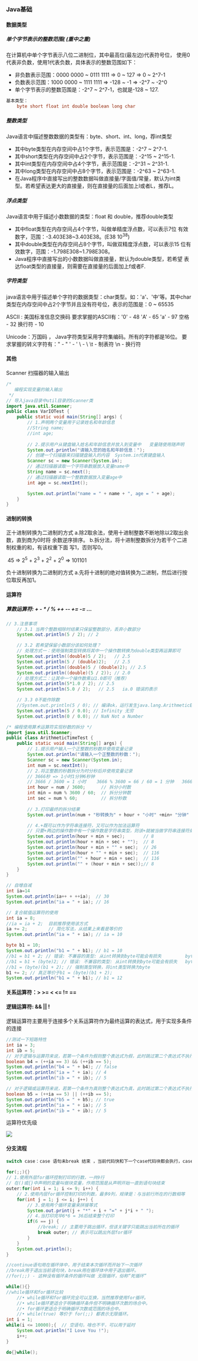 ### Java基础

#### 数据类型

##### 单个字节表示的整数范围( (重中之重) 

在计算机中单个字节表示八位二进制位，其中最高位(最左边)代表符号位，
使用0代表非负数，使用1代表负数，具体表示的整数范围如下：

+ 非负数表示范围：0000 0000 ~ 0111 1111 => 0 ~ 127 => 0 ~ 2^7-1
+ 负数表示范围：1000 0000 ~ 1111 1111 => -128 ~ -1 => -2^7 ~ -2^0
+  单个字节表示的整数范围是：-2^7 ~ 2^7-1，也就是-128 ~ 127.

```java
基本类型：
    byte short float int double boolean long char
```

##### 整数类型

 Java语言中描述整数数据的类型有：byte、short、int、long，荐int类型

+ 其中byte类型在内存空间中占1个字节，表示范围是：-2^7 ~ 2^7-1.
+ 其中short类型在内存空间中占2个字节，表示范围是：-2^15 ~ 2^15-1.
+ 其中int类型在内存空间中占4个字节，表示范围是：-2^31 ~ 2^31-1.
+ 其中long类型在内存空间中占8个字节，表示范围是：-2^63 ~ 2^63-1.
+ 在Java程序中直接写出的整数数据叫做直接量/字面值/常量，默认为int类
  型。若希望表达更大的直接量，则在直接量的后面加上l或者L，推荐L。

##### 浮点类型

 Java语言中用于描述小数数据的类型：float 和 double，推荐double类型

+ 其中float类型在内存空间占4个字节，叫做单精度浮点数，可以表示7位
  有效数字，范围：-3.403E38~3.403E38。(E38  10<sup>38</sup>)
+ 其中double类型在内存空间占8个字节，叫做双精度浮点数，可以表示15
  位有效数字，范围：-1.798E308~1.798E308。
+ Java程序中直接写出的小数数据叫做直接量，默认为double类型，若希望
  表达float类型的直接量，则需要在直接量的后面加上f或者F.

##### 字符类型

java语言中用于描述单个字符的数据类型：char类型。如：'a'、'中'等。其中char类型在内存空间中占2个字节并且没有符号位，表示的范围是：0 ~ 65535 

ASCII : 美国标准信息交换码
 要求掌握的ASCII有：'0' - 48 'A' - 65 'a' - 97 空格 - 32 换行符 - 10

Unicode：万国码 ， Java字符类型采用字符集编码。所有的字符都是16位。
 要求掌握的转义字符有：\" - " \' - ' \\ - \ \t - 制表符 \n - 换行符



#### 其他

Scanner 扫描器的输入输出

```java
/*
   编程实现变量的输入输出
 */
// 导入java目录中util目录的Scanner类
import java.util.Scanner; 
public class VarIOTest {
	public static void main(String[] args) {
		// 1.声明两个变量用于记录姓名和年龄信息
		//String name;
		//int age;
		
		// 2.提示用户从键盘输入姓名和年龄信息并放入到变量中   变量随使用随声明
		System.out.println("请输入您的姓名和年龄信息：");
		// 创建一个扫描器来扫描键盘输入的内容  System.in代表键盘输入
		Scanner sc = new Scanner(System.in);
		// 通过扫描器读取一个字符串数据放入变量name中
		String name = sc.next();
		// 通过扫描器读取一个整数数据放入变量age中
		int age = sc.nextInt();

		System.out.println("name = " + name + ", age = " + age);
	}
}
```

#### 进制的转换

 正十进制转换为二进制的方式
			a.除2取余法，使用十进制整数不断地除以2取出余数，直到商为0时将
余数逆序排序。
			b.拆分法，将十进制整数拆分为若干个二进制权重的和，有该权重下面
写1，否则写0。

​			45 => 2<sup>5</sup> + 2<sup>3</sup>  + 2<sup>2</sup>  + 2<sup>0</sup>  => 101101

负十进制转换为二进制的方式
			a.先将十进制的绝对值转换为二进制，然后进行按位取反再加1。

#### 运算符

##### 算数运算符:  +  -  *  /  %   ++  --  +=   -= ...

```java
// 3.注意事项
    // 3.1 当两个整数相除时结果只保留整数部分，丢弃小数部分
    System.out.println(5 / 2); // 2

    // 3.2 若希望保留小数部分该如何处理？
    // 处理方式一：使用强制类型转换将其中一个操作数转换为double类型再运算即可
    System.out.println((double)5 / 2);   // 2.5
    System.out.println(5 / (double)2);   // 2.5
    System.out.println((double)5 / (double)2); // 2.5
    System.out.println((double)(5 / 2)); // 2.0
    // 处理方式二：让其中一个操作数乘以1.0即可（推荐）
    System.out.println(5*1.0 / 2); // 2.5
    System.out.println(5.0 / 2);   // 2.5   ia.0 错误的表示

    // 3.3 0不能作除数
    //System.out.println(5 / 0); // 编译ok，运行发生java.lang.ArithmeticException(算术异常 记住): / by zero
    System.out.println(5 / 0.0); // Infinity 无穷
    System.out.println(0 / 0.0); // NaN Not a Number
```

```java
/* 编程使用算术运算符实现秒数的拆分 */
import java.util.Scanner; 
public class ArithmeticTimeTest {
	public static void main(String[] args) {
		// 1.提示用户输入一个正整数的秒数并使用变量记录
		System.out.println("请输入一个正整数的秒数：");
		Scanner sc = new Scanner(System.in);
		int num = sc.nextInt();
		// 2.将正整数的秒数拆分为时分秒后并使用变量记录
		// 3666秒 => 1小时1分钟6秒钟
		// 3666 / 3600 = 1 小时    3666 % 3600 = 66 / 60 = 1 分钟   3666 % 60 = 6 秒钟 
		int hour = num / 3600;      // 拆分小时数
		int min = num % 3600 / 60;  // 拆分分钟数
		int sec = num % 60;         // 拆分秒数
		
		// 3.打印最终的拆分结果
		System.out.println(num + "秒转换为" + hour + "小时" +min+ "分钟" +sec+ "秒钟");

		// 4.+既可以作为字符串连接符，又可以作为加法运算符
		// 只要+两边的操作数中有一个操作数是字符串类型，则该+就被当做字符串连接符处理，否则当做加法运算符处理
		System.out.println(hour + min + sec);       // 8
		System.out.println(hour + min + sec + "");  // 8
		System.out.println(hour + min + "" + sec);  // 26
		System.out.println(hour + "" + min + sec);  // 116
		System.out.println("" + hour + min + sec);  // 116
		System.out.println("" + (hour + min + sec));// 8
	}
}
```

```java
// 自增自减
int ia=14
System.out.println(ia++ + ++ia);  // 30
System.out.println("ia = " + ia); // 16

// 复合赋值运算符的使用
int ia = 8;
//ia = ia + 2;  目前推荐使用该方式
ia += 2;        // 简化写法，从结果上来看是等价的
System.out.println("ia = " + ia); // ia = 10

byte b1 = 10;
System.out.println("b1 = " + b1); // b1 = 10
//b1 = b1 + 2; // 错误: 不兼容的类型: 从int转换到byte可能会有损失         byte + int 相加结果还是int类型
//b1 = b1 + (byte)2; // 错误: 不兼容的类型: 从int转换到byte可能会有损失   byte + byte 相加结果还是int类型  编译器优化
//b1 = (byte)(b1 + 2); // 强制类型转换，将int类型转换为byte
b1 += 2; // 真正等价于b1 = (byte)(b1 + 2);
System.out.println("b1 = " + b1); // b1 = 12
```

#### 关系运算符：>  >=  <  <=  !=  == 

#### 逻辑运算符:  && ||  ! 

逻辑运算符主要用于连接多个关系运算符作为最终运算的表达式，用于实现多条件的连接

```java
//测试一下短路特性
int ia = 3;
int ib = 5;
// 对于逻辑与运算符来说，若第一个条件为假则整个表达式为假，此时跳过第二个表达式不执行
boolean b4 = (++ia == 3) && (++ib == 5);
System.out.println("b4 = " + b4); // false
System.out.println("ia = " + ia); // 4
System.out.println("ib = " + ib); // 5

// 对于逻辑或运算符来说，若第一个条件为真则整个表达式为真，此时跳过第二个表达式不执行
boolean b5 = (++ia == 5) || (++ib == 5);
System.out.println("b5 = " + b5); // true
System.out.println("ia = " + ia); // 5
System.out.println("ib = " + ib); // 5
```

运算符优先级

![](./image/02运算符的优先级.png)

#### 分支流程

```java
switch case：case 语句未break 结束 ，当前代码快和下一个case代码块都会执行，case穿透
    
for(;;){}
// 1.使用外层for循环控制打印的行数，一共9行
// 在()或{}中声明的变量叫做块变量，作用范围是从声明开始一直到语句块结束
outer:for(int i = 1; i <= 9; i++) {
    // 2.使用内层for循环控制打印的列数，最多9列，规律是：与当前行所在的行数相等
    for(int j = 1; j <= i; j++) {
        // 3.使用两个循环变量来拼接等式
        System.out.print(j + "*" + i + "=" + j*i + " ");
        // 4.当打印完毕6*6 = 36后结束整个打印
        if(6 == j) {
            //break; // 主要用于跳出循环，但该关键字只能跳出当前所在的循环
            break outer; // 表示可以跳出外层for循环
        }
    }
    System.out.println();
}

//continue语句用在循环体中，用于结束本次循环而开始下一次循环
//break用于退出当前语句块，break用在循环体中用于退出循环。
//for(;;) - 这种没有循环条件的循环叫做 无限循环，俗称“死循环”

while(){}
//while循环和for循环比较
    //• while循环和for循环完全可以互换，当然推荐使用for循环。
    //• while循环更适合于明确循环条件但不明确循环次数的场合中。
    //• for循环更适合于明确循环次数或范围的场合中。
    //• while(true) 等价于 for(;;) 都表示无限循环。
int i = 1;
while(i <= 10000);{  // 空语句，啥也不干，可以用于延时
    System.out.println("I Love You !");
    i++;
}

do{}while();
```



